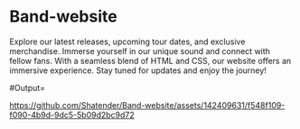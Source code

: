 # Band-website
Explore our latest releases, upcoming tour dates, and exclusive merchandise. 
Immerse yourself in our unique sound and connect with fellow fans. With a seamless blend of HTML and CSS, our website offers an immersive experience.
Stay tuned for updates and enjoy the journey!

#Output=


https://github.com/Shatender/Band-website/assets/142409631/f548f109-f090-4b9d-9dc5-5b09d2bc9d72





